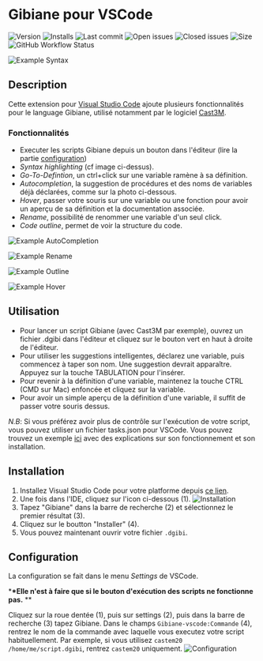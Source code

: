 # Gibiane pour VSCode

![Version](https://vsmarketplacebadge.apphb.com/version/CharlesZablit.gibiane-vscode.svg) ![Installs](https://vsmarketplacebadge.apphb.com/installs-short/CharlesZablit.gibiane-vscode.svg) ![Last commit](https://img.shields.io/github/last-commit/charles-zablit/gibiane-vscode) ![Open issues](https://img.shields.io/github/issues/charles-zablit/gibiane-vscode) ![Closed issues](https://img.shields.io/github/issues-closed/charles-zablit/gibiane-vscode) ![Size](https://img.shields.io/github/repo-size/charles-zablit/gibiane-vscode) ![GitHub Workflow Status](https://img.shields.io/github/workflow/status/charles-zablit/gibiane-vscode/Deploy%20Extension)

![Example Syntax](https://raw.githubusercontent.com/charles-zablit/gibiane-vscode/master/images/example-1.png)

## Description

Cette extension pour [Visual Studio Code](https://code.visualstudio.com/) ajoute plusieurs fonctionnalités pour le language Gibiane, utilisé notamment par le logiciel [Cast3M](http://www-cast3m.cea.fr/).

### Fonctionnalités

- Executer les scripts Gibiane depuis un bouton dans l'éditeur (lire la partie [configuration](#configuration))
- _Syntax highlighting_ (cf image ci-dessus).
- _Go-To-Defintion_, un ctrl+click sur une variable ramène à sa définition.
- _Autocompletion_, la suggestion de procédures et des noms de variables déjà déclarées, comme sur la photo ci-dessous.
- _Hover_, passer votre souris sur une variable ou une fonction pour avoir un aperçu de sa définition et la documentation associée.
- _Rename_, possibilité de renommer une variable d'un seul click.
- _Code outline_, permet de voir la structure du code.

![Example AutoCompletion](https://raw.githubusercontent.com/charles-zablit/gibiane-vscode/master/images/example-2.png)

![Example Rename](https://raw.githubusercontent.com/charles-zablit/gibiane-vscode/master/images/example-3.png)

![Example Outline](https://raw.githubusercontent.com/charles-zablit/gibiane-vscode/master/images/example-4.png)

![Example Hover](https://raw.githubusercontent.com/charles-zablit/gibiane-vscode/master/images/example-5.png)

## Utilisation

- Pour lancer un script Gibiane (avec Cast3M par exemple), ouvrez un fichier .dgibi dans l'éditeur et cliquez sur le bouton vert en haut à droite de l'éditeur.
- Pour utiliser les suggestions intelligentes, déclarez une variable, puis commencez à taper son nom. Une suggestion devrait apparaître. Appuyez sur la touche TABULATION pour l'insérer.
- Pour revenir à la définition d'une variable, maintenez la touche CTRL (CMD sur Mac) enfoncée et cliquez sur la variable.
- Pour avoir un simple aperçu de la définition d'une variable, il suffit de passer votre souris dessus.

_N.B_: Si vous préférez avoir plus de contrôle sur l'exécution de votre script, vous pouvez utiliser un fichier tasks.json pour VSCode. Vous pouvez trouvez un exemple [ici](https://gist.github.com/charles-zablit/c39664fcc3c423004d9aca8a3cb3959f) avec des explications sur son fonctionnement et son installation.

## Installation

1. Installez Visual Studio Code pour votre platforme depuis [ce lien](https://code.visualstudio.com/).
2. Une fois dans l'IDE, cliquez sur l'icon ci-dessous (1).
    ![Installation](https://raw.githubusercontent.com/charles-zablit/gibiane-vscode/master/images/installation.png)
3. Tapez "Gibiane" dans la barre de recherche (2) et sélectionnez le premier résultat (3).
4. Cliquez sur le boutton "Installer" (4).
5. Vous pouvez maintenant ouvrir votre fichier `.dgibi`.

## Configuration

La configuration se fait dans le menu _Settings_ de VSCode.

\***\*Elle n'est à faire que si le bouton d'exécution des scripts ne fonctionne pas.** \*\*

Cliquez sur la roue dentée (1), puis sur settings (2), puis dans la barre de recherche (3) tapez Gibiane. Dans le champs `Gibiane-vscode:Commande` (4), rentrez le nom de la commande avec laquelle vous executez votre script habituellement. Par exemple, si vous utilisez `castem20 /home/me/script.dgibi`, rentrez `castem20` uniquement.
![Configuration](https://raw.githubusercontent.com/charles-zablit/gibiane-vscode/master/images/configuration-1.png)

